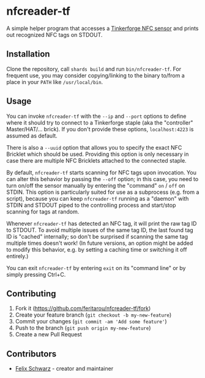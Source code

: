 # nfcreader-tf

A simple helper program that accesses a
[Tinkerforge NFC sensor](https://www.tinkerforge.com/doc/Hardware/Bricklets/NFC.html)
and prints out recognized NFC tags on STDOUT.

## Installation

Clone the repository, call `shards build` and run `bin/nfcreader-tf`.
For frequent use, you may consider copying/linking to the binary to/from a place
in your `PATH` like `/usr/local/bin`.

## Usage

You can invoke `nfcreader-tf` with the `--ip` and `--port` options to define
where it should try to connect to a Tinkerforge staple (aka the "controller"
Master/HAT/... brick). If you don't provide these options, `localhost:4223`
is assumed as default.

There is also a `--uuid` option that allows you to specify the exact NFC Bricklet
which should be used. Providing this option is only necessary in case
there are multiple NFC Bricklets attached to the connected staple.

By default, `nfcreader-tf` starts scanning for NFC tags upon invocation. You can
alter this behavior by passing the `--off` option; in this case, you need to turn
on/off the sensor manually by entering the "command" `on` / `off` on STDIN.
This option is particularly suited for use as a subprocess (e.g. from a script),
because you can keep `nfcreader-tf` running as a "daemon" with STDIN and STDOUT
piped to the controlling process and start/stop scanning for tags at random.

Whenever `nfcreader-tf` has detected an NFC tag, it will print the raw tag ID
to STDOUT. To avoid multiple issues of the same tag ID, the last found tag ID
is "cached" internally; so don't be surprised if scanning the same tag multiple
times doesn't work! (In future versions, an option might be added to modify
this behavior, e.g. by setting a caching time or switching it off entirely.)

You can exit `nfcreader-tf` by entering `exit` on its "command line" or
by simply pressing Ctrl+C.

## Contributing

1. Fork it (<https://github.com/feritarou/nfcreader-tf/fork>)
2. Create your feature branch (`git checkout -b my-new-feature`)
3. Commit your changes (`git commit -am 'Add some feature'`)
4. Push to the branch (`git push origin my-new-feature`)
5. Create a new Pull Request

## Contributors

- [Felix Schwarz](https://github.com/feritarou) - creator and maintainer
